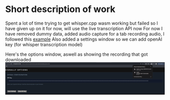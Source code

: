 # Short description of work
Spent a lot of time trying to get whisper.cpp wasm working but failed so I have given up on it for now, will use the live transcription API now
For now I have removed dummy data, added audio capture for a tab recording audio, I followed this [example](https://github.com/GoogleChrome/chrome-extensions-samples/blob/main/functional-samples/sample.tabcapture-recorder/)
Also added a settings window so we can add openAI key (for whisper transcription model)

Here's the options window, aswell as showing the recording that got downloaded
![DevlogScreenshot](screenshot.png)

